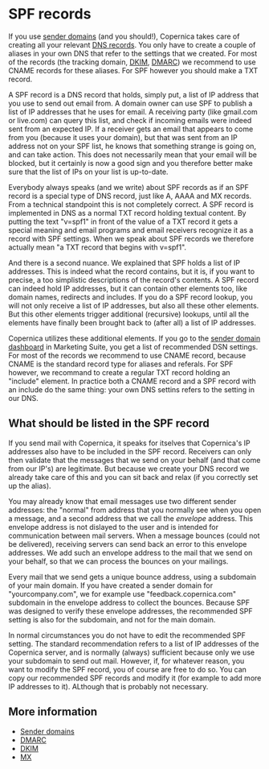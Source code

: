 # SPF records

If you use [sender domains](./sender-domains.md) (and you should!), Copernica
takes care of creating all your relevant [DNS records](./dns.md). You only have
to create a couple of aliases in your own DNS that refer to the settings that we
created. For most of the records (the tracking domain, [DKIM](./dkim.md), 
[DMARC](./dmarc.md)) we recommend to use CNAME records for these aliases.
For SPF however you should make a TXT record.

A SPF record is a DNS record that holds, simply put, a list of IP address that
you use to send out email from. A domain owner can use SPF to publish a list of
IP addresses that he uses for email. A receiving party (like gmail.com  or live.com) 
can query this list, and check if incoming emails were indeed sent from an
expected IP. If a receiver gets an email that appears to come from you (because 
it uses your domain), but that was sent from an IP address not on your SPF list, 
he knows that something strange is going on, and can take action. This does not 
necessarily mean that your email will be blocked, but it certainly is now a good
sign and you therefore better make sure that the list of IPs on your list is
up-to-date.

Everybody always speaks (and we write) about SPF records as if an SPF record is 
a special type of DNS record, just like A, AAAA and MX records. From a technical 
standpoint this is not completely correct. A SPF record is implemented in DNS as
a normal TXT record holding textual content. By putting the text "v=spf1" in front
of the value of a TXT record it gets a special meaning and email programs and
email receivers recognize it as a record with SPF settings. When we speak about
SPF records we therefore actually mean "a TXT record that begins with v=spf1".

And there is a second nuance. We explained that SPF holds a list of IP addresses.
This is indeed what the record contains, but it is, if you want to precise, a
too simplistic descriptions of the record's contents. A SPF record can indeed
hold IP addresses, but it can contain other elements too, like domain names, 
redirects and includes. If you do a SPF record lookup, you will not only receive
a list of IP addresses, but also all these other elements. But this other elements
trigger additional (recursive) lookups, until all the elements have finally been
brought back to (after all) a list of IP addresses.

Copernica utilizes these additional elements. If you go to the 
[sender domain dashboard](./sender-domains.md) in Marketing Suite, you get a
list of recommended DSN settings. For most of the records we recommend to use
CNAME record, because CNAME is the standard record type for aliases and
referals. For SPF however, we recommand to create a regular TXT record holding
an "include" element. In practice both a CNAME record and a SPF record with
an include do the same thing: your own DNS settins refers to the setting in our DNS.


## What should be listed in the SPF record

If you send mail with Copernica, it speaks for itselves that Copernica's IP addresses
also have to be included in the SPF record. Receivers can only then validate that
the messages that we send on your behalf (and that come from our IP's) are legitimate. 
But because we create your DNS record we already take care of this and you can
sit back and relax (if you correctly set up the alias).

You may already know that email messages use two different sender addresses: the
"normal" from address that you normally see when you open a message, and a second
address that we call the *envelope* address. This envelope address is not dislayed
to the user and is intended for communication between mail servers. When a message
bounces (could not be delivered), receiving servers can send back an error to
this envelope addresses. We add such an envelope address to the mail that we send 
on your behalf, so that we can process the bounces on your mailings.

Every mail that we send gets a unique bounce address, using a subdomain of
your main domain. If you have created a sender domain for "yourcompany.com", we 
for example use "feedback.copernica.com" subdomain in the envelope address to 
collect the bounces. Because SPF was designed to verify these envelope addresses, 
the recommended SPF setting is also for the subdomain, and not for the main domain.

In normal circumstances you do not have to edit the recommended SPF setting. The
standard recommendation refers to a list of IP addresses of the Copernica server, 
and is normally (always) sufficient because only we use your subdomain to send out
mail. However, if, for whatever reason, you want to modify the SPF record, you
of course are free to do so. You can copy our recommended SPF records and modify 
it (for example to add more IP addresses to it). ALthough that is probably not 
necessary.

## More information

* [Sender domains](./sender-domains)
* [DMARC](./dmarc)
* [DKIM](./dkim)
* [MX](./mx)
